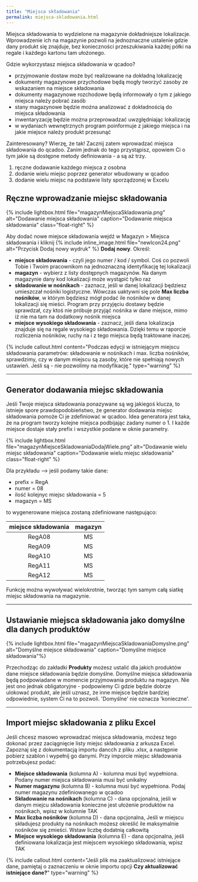 ```yaml
---
title: "Miejsca składowania"
permalink: miejsca-skladowania.html
---
```


Miejsca składowania to wydzielone na magazynie dokładniejsze lokalizacje. Wprowadzenie ich na magazynie pozwoli na jednoznaczne ustalenie gdzie dany produkt się znajduje, bez konieczności przeszukiwania każdej półki na regale i każdego kartonu tam ułożonego.

Gdzie wykorzystasz miejsca składowania w qcadoo? 
- przyjmowanie dostaw może być realizowane na dokładną lokalizację
- dokumenty magazynowe przychodowe będą mogły tworzyć zasoby ze wskazaniem na miejsce składowania
- dokumenty magazynowe rozchodowe będą informowały o tym z jakiego miejsca należy pobrać zasób
- stany magazynowe będzie można analizować z dokładnością do miejsca składowania
- inwentaryzację będzie można przeprowadzać uwzględniając lokalizację
- w wydaniach wewnętrznych program poinformuje z jakiego miejsca i na jakie miejsce należy produkt przesunąć

Zainteresowany? Wierzę, że tak! 
Zacznij zatem wprowadzać miejsca składowania do qcadoo. Zanim jednak do tego przystąpisz, opowiem Ci o tym jakie są dostępne metody definiowania - a są aż trzy.

1. ręczne dodawanie każdego miejsca z osobna
2. dodanie wielu miejsc poprzez generator wbudowany w qcadoo
3. dodanie wielu miejsc na podstawie listy sporządzonej w Excelu

## Ręczne wprowadzanie miejsc składowania

{% include lightbox.html file="magazynMiejscaSkladowania.png" alt="Dodawanie miejsca składowania" caption="Dodawanie miejsca składowania" class="float-right" %}

Aby dodać nowe miejsce składowania wejdź w Magazyn > Miejsca składowania i kliknij {% include inline_image.html file="newIcon24.png" alt="Przycisk Dodaj nowy wydruk" %} **Dodaj nowy**. Określ:
- **miejsce składowania** - czyli jego numer / kod / symbol. Coś co pozwoli Tobie i Twoim pracownikom na jednoznaczną identyfikację tej lokalizacji
- **magazyn** - wybierz z listy dostępnych magazynów. Na danym magazynie dany kod lokalizacji może wystąpić tylko raz
- **składowanie w nośnikach** - zaznacz, jeśli w danej lokalizacji będziesz umieszczał nośniki logistyczne. Wówczas uaktywni się pole **Max liczba nośników**, w którym będziesz mógł podać ile nośników w danej lokalizacji się mieści. Program przy przyjęciu dostawy będzie sprawdzał, czy ktoś nie próbuje przyjąć nośnika w dane miejsce, mimo iż nie ma tam na dodatkowy nośnik miejsca
- **miejsce wysokiego składowania** - zaznacz, jeśli dana lokalizacja znajduje się na regale wysokiego składowania. Dzięki temu w raporcie rozliczenia nośników, ruchy na i z tego miejsca będą traktowane inaczej. 

{% include callout.html content="Podczas edycji w istniejącym miejscu składowania parametrów: składowanie w nośnikach i max. liczba nośników, sprawdzimy, czy w danym miejscu są zasoby, które nie spełniają nowych ustawień. Jeśli są - nie pozwolimy na modyfikację." type="warning" %}

---

## Generator dodawania miejsc składowania

Jeśli Twoje miejsca składowania ponazywane są wg jakiegoś klucza, to istnieje spore prawdopodobieństwo, że generator dodawania miejsc składowania pomoże Ci je zdefiniować w qcadoo. Idea generatora jest taka, że na program tworzy kolejne miejsca podbijając zadany numer o 1. I każde miejsce dostaje stały prefix i wszystkie podane w oknie parametry.

{% include lightbox.html file="magazynMiejsceSkladowaniaDodajWiele.png" alt="Dodawanie wielu miejsc składowania" caption="Dodawanie wielu miejsc składowania" class="float-right" %}

Dla przykładu --> jeśli podamy takie dane:
- prefix = RegA
- numer = 08
- ilość kolejnyc miejsc składowania = 5
- magazyn = MS

to wygenerowane miejsca zostaną zdefiniowane następująco:

miejsce składowania | magazyn
:-:|:-:
RegA08 | MS
RegA09 | MS
RegA10 | MS
RegA11 | MS
RegA12 | MS

Funkcję można wywoływać wielokrotnie, tworząc tym samym całą siatkę miejsc składowania na magazynie.

---

## Ustawianie miejsca składowania jako domyślne dla danych produktów

{% include lightbox.html file="magazynMiejscaSkladowaniaDomyslne.png" alt="Domyślne miejsce składowania" caption="Domyślne miejsce składowania"%}

Przechodząc do zakładki **Produkty** możesz ustalić dla jakich produktów dane miejsce składowania będzie domyślne. Domyślne miejsca składowania będą podpowiadane w momencie przyjmowania produktu na magazyn. Nie jest ono jednak obligatoryjne - podpowiemy Ci gdzie będzie dobrze ulokować produkt, ale jeśli uznasz, że inne miejsce będzie bardziej odpowiednie, system Ci na to pozwoli. 'Domyślne' nie oznacza 'konieczne'.

---

## Import miejsc składowania z pliku Excel

Jeśli chcesz masowo wprowadzać miejsca składowania, możesz tego dokonać przez zaciągnięcie listy miejsc składowania z arkusza Excel. Zapoznaj się z dokumentacją importu dancch z pliku .xlsx, a następnie pobierz szablon i wypełnij go danymi. Przy imporcie miejsc składowania potrzebujesz podać:

- **Miejsce składowania** (kolumna A) - kolumna musi być wypełniona. Podany numer miejsca składowania musi być unikalny
- **Numer magazynu** (kolumna B) - kolumna musi być wypełniona. Podaj numer magazynu zdefiniowanego 
w qcadoo
- **Składowanie na nośnikach** (kolumna C) - dana opcjonalna, jeśli w danym miejcu składowania konieczne jest ułożenie produktów na nośnikach, wpisz w kolumnie TAK
- **Max liczba nośników** (kolumna D) - dana opcjonalna, Jeśli w miejscu składujesz produkty na nośnikach możesz określić ile maksymalnie nośników się zmieści. Wstaw liczbę dodatnią całkowitą
- **Miejsce wysokiego składowania** (kolumna E) - dana opcjonalna, jeśli definiowana lokalizacja jest miejscem wysokiego składowania, wpisz TAK

{% include callout.html content="Jeśli plik ma zaaktualizować istniejące dane, pamiętaj o zaznaczeniu w oknie importu opcji **Czy aktualizować istniejące dane?**" type="warning" %}